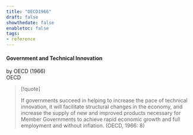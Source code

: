 ```yaml
---
title: "OECD1966"
draft: false
showthedate: false
enabletoc: false
tags:
- reference
---
```


#### **Government and Technical Innovation**     
by OECD (1966)         
OECD      


>[!quote]
>
>If governments succeed in helping to increase the pace of technical innovation, it will facilitate structural changes in the economy, and increase the supply of new and improved products necessary for Member Governments to achieve rapid economic growth and full employment and without inflation. (OECD, 1966: 8) 

